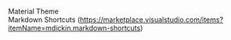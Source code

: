 Material Theme\
Markdown Shortcuts (https://marketplace.visualstudio.com/items?itemName=mdickin.markdown-shortcuts)
